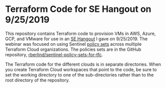 # Terraform Code for SE Hangout on 9/25/2019

This repository contains Terraform code to provision VMs in AWS, Azure, GCP, and VMware for use in an [SE Hangout](https://www.hashicorp.com/webinars/solution-engineering-hangout-using-sentinel-across-terraform-cloud-organizations) I gave on 9/25/2019. The webinar was focused on using Sentinel [policy sets](https://www.terraform.io/docs/cloud/sentinel/manage-policies.html) across multiple Terraform Cloud organizations. The policies sets are in the GitHub repository, [rberlind/sentinel-policy-sets-for-tfc](https://github.com/rberlind/sentinel-policy-sets-for-tfc).

The Terraform code for the different clouds is in separate directories. When you create Terraform Cloud workspaces that point to the code, be sure to set the working directory to one of the sub-directories rather than to the root directory of the repository.
